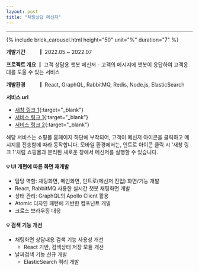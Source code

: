 ```yaml
---
layout: post
title: "채팅상담 메신저"
---
```


---

{% include brick_carousel.html height="50" unit="%" duration="7" %}
<!-- {% include carousel.html height="50" unit="%" duration="7" %} -->
**개발기간 　　 ┃** 2022.05 ~ 2022.07

**프로젝트 개요 ┃** 고객 상담용 챗봇 메신저 - 고객의 메시지에 챗봇이 응답하여 고객응대를 도울 수 있는 서비스

**개발환경 　　 ┃** React, GraphQL, RabbitMQ, Redis, Node.js, ElasticSearch

**서비스 url** 
- [새창 링크 1](https://chat.brickchat.co.kr/chat/c13977f0-e4bf-43d7-ba0a-426a30fe5907){:target="_blank"}
- [서비스 링크 1](https://smarthippo.kr/){:target="_blank"}
- [서비스 링크 2](https://www.moccasom.co.kr/){:target="_blank"}

해당 서비스는 쇼핑몰 홈페이지 하단에 부착되어, 고객이 메신저 아이콘을 클릭하고 메시지를 전송함에 따라 동작합니다.
모바일 환경에서는, 인트로 아이콘 클릭 시 '새창 링크 1'처럼  쇼핑몰과 분리된 새로운 창에서 메신저를 실행할 수 있습니다.


#### 💡 UI 개편에 따른 화면 재개발

- 담당 역할: 
채팅화면, 메인화면, 인트로(메신저 진입) 화면/기능 개발
- React, RabbitMQ 사용한 실시간 챗봇 채팅화면 개발
- 상태 관리: GraphQL의 Apollo Client 활용
- Atomic 디자인 패턴에 기반한 컴포넌트 개발
- 크로스 브라우징 대응

#### 💡 검색 기능 개선

- 채팅화면 상담내용 검색 기능 사용성 개선
  - React 기반, 검색상태 저장 모듈 개선
- 날짜검색 기능 신규 개발
  - ElasticSearch 쿼리 개발
<!-- React와 GraphQL의 ApolloClient를 통해 상태를 관리하고 ElasticSearch  -->



